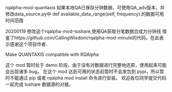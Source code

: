 rqalpha-mod-quantaxis
如果本地QA已保存分钟数据，可使用QA_adv版本，并修改data_source.py中
def available_data_range(self, frequency):的数据可用时间范围

20200119 修改这个rqalpha-mod-tushare,使用QA获取分笔数据合成为分钟线
借鉴了https://github.com/CallingWisdom/rqalpha-mod-minute的代码，在此表示感谢这个项目作者．

Make QUANTAXIS compatible with RQAlpha

这个 mod 暂时处于 demo 阶段，由于没有对数据进行完整地还原，使用起来可能会出现诸多 bug。 在这个 mod 达到可用的状态前暂时不会发包到 pypi，所以暂时不能通过 pip 或者 rqalpha mod install 命令进行安装。 欢迎各位同学提交代码一起完成 tushare 数据源的对接。
